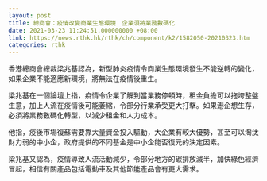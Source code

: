 ```yaml
---
layout: post
title: 總商會：疫情改變商業生態環境　企業須將業務數碼化
date: 2021-03-23 11:24:51.000000000 +08:00
link: https://news.rthk.hk/rthk/ch/component/k2/1582050-20210323.htm
categories: rthk
---
```


香港總商會總裁梁兆基認為，新型肺炎疫情令商業生態環境發生不能逆轉的變化，如果企業不能適應新環境，將無法在疫情後重生。

梁兆基在一個論壇上指，疫情令企業了解到當業務停頓時，租金負擔可以拖垮整盤生意，加上人流在疫情後可能萎縮，令部分行業承受更大打擊。如果港企想生存，必須將業務數碼化轉型，以減少租金和人力成本。

他指，疫後市場復蘇需要靠大量資金投入驅動，大企業有較大優勢，甚至可以淘汰財力弱的中小企，政府提供的不同基金是中小企能否復元的決定因素。

梁兆基又認為，疫情導致人流活動減少，令部分地方的碳排放減半，加快綠色經濟冒起，相信有關產品包括電動車及其他節能產品會有更大需求。
